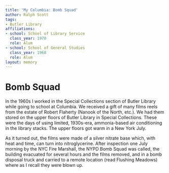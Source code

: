 ```yaml
---
title: 'My Columbia: Bomb Squad'
author: Ralph Scott
tags:
- Butler Library
affiliations:
- school: School of Library Service
  class_year: 1970
  role: Alum
- school: School of General Studies
  class_year: 1968
  role: Alum
layout: memory
---
```


# Bomb Squad

In the 1960s I worked in the Special Collections section of Butler Library while going to school at Columbia. We received a gift of many films reels from the estate of Robert Flaherty (Nanook of the North, etc.). We had them stored on the upper floors of Butler Library in Special Collections. These were the days of using limited, 1930s-era, ammonia-based air conditioning in the library stacks. The upper floors got warm in a New York July.

As it turned out, the films were made of a silver nitrate base which, with heat and time, can turn into nitroglycerine. After inspection one July morning by the NYC Fire Marshall, the NYPD Bomb Squad was called, the building evacuated for several hours and the films removed, and in a bomb disposal truck and carried to a remote location (read Flushing Meadows) where as I recall they were blown up.
